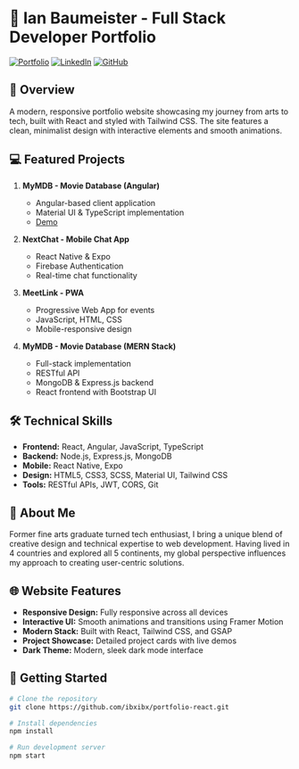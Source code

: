 # 🚀 Ian Baumeister - Full Stack Developer Portfolio

[![Portfolio](https://img.shields.io/badge/Portfolio-4ADE80?style=for-the-badge&logo=react&logoColor=white)](https://ibxibx.github.io/portfolio-react)
[![LinkedIn](https://img.shields.io/badge/LinkedIn-0077B5?style=for-the-badge&logo=linkedin&logoColor=white)](https://www.linkedin.com/in/avoiann)
[![GitHub](https://img.shields.io/badge/GitHub-100000?style=for-the-badge&logo=github&logoColor=white)](https://github.com/ibxibx)

## 🌟 Overview

A modern, responsive portfolio website showcasing my journey from arts to tech, built with React and styled with Tailwind CSS. The site features a clean, minimalist design with interactive elements and smooth animations.

## 💻 Featured Projects

1. **MyMDB - Movie Database (Angular)** 
   - Angular-based client application
   - Material UI & TypeScript implementation
   - [Demo](https://ibxibx.github.io/mymdb-angular-client/welcome)

2. **NextChat - Mobile Chat App**
   - React Native & Expo
   - Firebase Authentication
   - Real-time chat functionality

3. **MeetLink - PWA**
   - Progressive Web App for events
   - JavaScript, HTML, CSS
   - Mobile-responsive design

4. **MyMDB - Movie Database (MERN Stack)**
   - Full-stack implementation
   - RESTful API
   - MongoDB & Express.js backend
   - React frontend with Bootstrap UI

## 🛠️ Technical Skills

- **Frontend:** React, Angular, JavaScript, TypeScript
- **Backend:** Node.js, Express.js, MongoDB
- **Mobile:** React Native, Expo
- **Design:** HTML5, CSS3, SCSS, Material UI, Tailwind CSS
- **Tools:** RESTful APIs, JWT, CORS, Git

## 🎨 About Me

Former fine arts graduate turned tech enthusiast, I bring a unique blend of creative design and technical expertise to web development. Having lived in 4 countries and explored all 5 continents, my global perspective influences my approach to creating user-centric solutions.

## 🌐 Website Features

- **Responsive Design:** Fully responsive across all devices
- **Interactive UI:** Smooth animations and transitions using Framer Motion
- **Modern Stack:** Built with React, Tailwind CSS, and GSAP
- **Project Showcase:** Detailed project cards with live demos
- **Dark Theme:** Modern, sleek dark mode interface

## 🚀 Getting Started

```bash
# Clone the repository
git clone https://github.com/ibxibx/portfolio-react.git

# Install dependencies
npm install

# Run development server
npm start